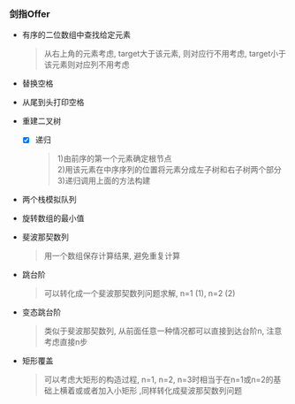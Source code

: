 ### 剑指Offer

+ 有序的二位数组中查找给定元素
    > 从右上角的元素考虑, target大于该元素, 则对应行不用考虑, target小于该元素则对应列不用考虑
    
+ 替换空格

+ 从尾到头打印空格

+ 重建二叉树
    - [x] 递归
        >  1)由前序的第一个元素确定根节点  
        2)用该元素在中序序列的位置将元素分成左子树和右子树两个部分  
        3)递归调用上面的方法构建
        
+ 两个栈模拟队列

+ 旋转数组的最小值

+ 斐波那契数列
    > 用一个数组保存计算结果, 避免重复计算
    
+ 跳台阶
    > 可以转化成一个斐波那契数列问题求解, n=1 (1), n=2 (2)
    
+ 变态跳台阶
    > 类似于斐波那契数列, 从前面任意一种情况都可以直接到达台阶n, 注意考虑直接n步
    
+ 矩形覆盖
    > 可以考虑大矩形的构造过程, n=1, n=2, n=3时相当于在n=1或n=2的基础上横着或或者加入小矩形
    ,同样转化成斐波那契数列问题